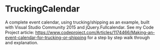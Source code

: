 # TruckingCalendar
A complete event calendar, using trucking/shipping as an example, built with Visual Studio Community 2015 and jQuery.Fullcalendar.
See my Code Project article:
https://www.codeproject.com/Articles/1174466/Making-an-event-calendar-for-trucking-or-shipping
for a step by step walk through and explanation.
